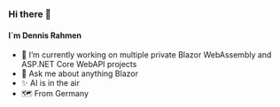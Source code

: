 ### Hi there 👋
#### I´m Dennis Rahmen

- 🔭 I’m currently working on multiple private Blazor WebAssembly and ASP.NET Core WebAPI projects
- 💬 Ask me about anything Blazor
- ✨ AI is in the air
- :world_map: From Germany
